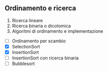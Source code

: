 ## Ordinamento e ricerca 

1. Ricerca lineare 
2. Ricerca binaria o dicotomica
3. Algoritmi di ordinamento e implementazione
- [ ] Ordinamento per scambio
- [x] SelectionSort
- [x] InsertionSort
- [ ] InsertionSort con ricerca binaria
- [ ] Bubblesort
